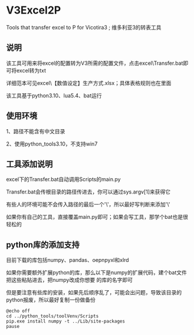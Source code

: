 # V3Excel2P

Tools that transfer excel to P for Vicotira3 ; 维多利亚3的转表工具

## 说明

该工具可用来将excel的配置转为V3所需的配置文件，点击excel\Transfer.bat即可将excel转为txt

详细范本可见excel\【数值设定】生产方式.xlsx；具体表格规则也在里面

该工具基于python3.10、lua5.4、bat运行

## 使用环境

1、路径不能含有中文目录

2、使用python_tools3.10，不支持win7

## 工具添加说明

excel下的Transfer.bat自动调用Scripts的main.py

Transfer.bat会传根目录的路径传进去，你可以通过sys.argv[1]来获得它

有些人的环境可能不会传入路径的最后一个'\\'，所以最好写判断来添加'\\'

如果你有自己的工具，直接覆盖main.py即可；如果会写工具，那学个bat也是很轻松的

## python库的添加支持

目前下载的库包括numpy、pandas、oepnpyxl和xlrd

如果你需要额外扩展python的库，那么以下是numpy的扩展代码，建个bat文件把这些粘贴进去，把numpy改成你想要
的库的名字即可

但是要注意有些库的安装，如果先后顺序乱了，可能会出问题，导致该目录的python报废，所以最好复制一份做备份

    @echo off
    cd ../python_tools/toolVenv/Scripts
    pip.exe install numpy -t ../Lib/site-packages
    pause
